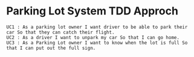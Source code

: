 # Parking Lot System TDD Approch

    UC1 : As a parking lot owner I want driver to be able to park their car So that they can catch their flight.
    UC2 : As a driver I want to unpark my car So that I can go home.
    UC3 : As a Parking Lot owner I want to know when the lot is full So that I can put out the full sign.